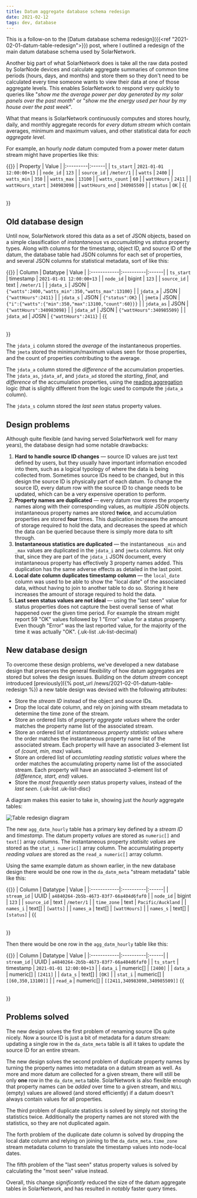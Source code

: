 ```yaml
---
title: Datum aggregate database schema redesign
date: 2021-02-12
tags: dev, database
---
```

This is a follow-on to the [Datum database schema redesign]({{<ref "2021-02-01-datum-table-redesign">}})
post, where I outlined a redesign of the main datum database schema used by SolarNetwork.

<!--more-->

Another
big part of what SolarNetwork does is take all the raw data posted by SolarNode devices and calculate
aggregate summaries of common time periods (hours, days, and months) and store them so they don't
need to be calculated every time someone wants to view their data at one of those aggregate levels.
This enables SolarNetwork to respond very quickly to queries like "_show me the average power per
day generated by my solar panels over the past month_" or "_show me the energy used per hour by my
house over the past week_".

What that means is SolarNetwork continuously computes and stores hourly, daily, and monthly
aggregate records for _every datum stream_ which contain averages, minimum and maximum values, and
other statistical data for _each aggregate level_.

For example, an hourly _node_ datum computed from a power meter datum stream might have properties
like this:

{{<table>}}
| Property | Value |
|:---------|:------|
| `ts_start`        | `2021-01-01 12:00:00+13` |
| `node_id`         | `123` |
| `source_id`       | `/meter/1` |
| `watts`           | `2400` |
| `watts_min`       | `350` |
| `watts_max`       | `13100` |
| `watts_count`     | `60` |
| `wattHours`       | `2411` |
| `wattHours_start` | `340983098` |
| `wattHours_end`   | `340985509` |
| `status`          | `OK` |
{{</table>}}

## Old database design

Until now, SolarNetwork stored this data as a set of JSON objects, based on a simple classification
of _instantaneous_ vs _accumulating_ vs _status_ property types. Along with columns for the
timestamp, object ID, and source ID of the datum, the database table had JSON columns for each set
of properties, and several JSON columns for statistical metadata, sort of like this:

{{<table>}}
| Column      | Datatype  | Value |
|:------------|:----------|:------|
| `ts_start`  | timestamp | `2021-01-01 12:00:00+13` |
| `node_id`   | bigint    | `123` |
| `source_id` | text      | `/meter/1` |
| `jdata_i`   | JSON      | `{"watts":2400,"watts_min":350,"watts_max":13100}` |
| `jdata_a`   | JSON      | `{"wattHours":2411}` |
| `jdata_s`   | JSON      | `{"status":OK}` |
| `jmeta`     | JSON      | `{"i":{"watts":{"min":350,"max":13100,"count":60}}}` |
| `jdata_as`  | JSON      | `{"wattHours":340983098}` |
| `jdata_af`  | JSON      | `{"wattHours":340985509}` |
| `jdata_ad`  | JOSN      | `{"wattHours":2411}` |
{{</table>}}

The `jdata_i` column stored the _average_ of the instantaneous properties. The `jmeta` stored
the minimum/maximum values seen for those properties, and the count of properties contributing
to the average.

The `jdata_a` column stored the _difference_ of the accumulation properties. The  `jdata_as`,
`jdata_af`, and `jdata_ad` stored the _starting_, _final_, and _difference_ of the accumulation
properties, using the [reading aggregation][reading-agg] logic (that is slightly different from
the logic used to compute the `jdata_a` column).

The `jdata_s` column stored the _last seen_ status property values.

## Design problems

Although quite flexible (and having served SolarNetwork well for many years), the database design
had some notable drawbacks:

1. **Hard to handle source ID changes** — source ID values are just text defined by users, but they
   usually have important information encoded into them, such as a logical typology of where the
   data is being collected from. Sometimes source IDs need to be changed, but in this design the
   source ID is physically part of each datum. To change the source ID, every datum row with the
   source ID to change needs to be updated, which can be a very expensive operation to perform.
2. **Property names are duplicated** — every datum row stores the property names along with their
   corresponding values, as _multiple_ JSON objects. instantaneous property names are stored
   **twice**, and accumulation properties are stored **four** times. This duplication
   increases the amount of storage required to hold the data, and decreases the speed at which the
   data can be queried because there is simply more data to sift through.
3. **Instantaneous statistics are duplicated** — the instantaneous `_min` and `_max` values are
   duplicated in the `jdata_i` and `jmeta` columns. Not only that, since they are part of the
   `jdata_i` JSON document, every instantaneous property has effectively 3 property names added.
   This duplication has the same adverse effects as detailed in the last point.
4. **Local date column duplicates timestamp column** — the `local_date` column was used to be able
   to show the "local date" of the associated data, without having to join to another table to
   do so. Storing it here increases the amount of storage required to hold the data.
5. **Last seen status values are not ideal** — using the "last seen" value for status properties
   does not capture the best overall sense of what happened over the given time period. For example
   the stream might report 59 "OK" values followed by 1 "Error" value for a status property. Even
   though "Error" was the last reported value, for the majority of the time it was actually "OK".
{.uk-list .uk-list-decimal}

## New database design

To overcome these design problems, we've developed a new database design that preserves the general
flexibility of how datum aggregates are stored but solves the design issues. Building on the
_datum stream_ concept introduced [previously]({% post_url /news/2021-02-01-datum-table-redesign %})
a new table design was devised with the following attributes:

 * Store the _stream ID_ instead of the object and source IDs.
 * Drop the local date column, and rely on joining with stream metadata to determine the time zone
   of the stream.
 * Store an ordered lists of _property aggregate values_ where the order matches the property
   name list of the associated stream.
 * Store an ordered list of _instantaneous property statistic values_ where the order matches the
   instantaneous property name list of the associated stream. Each property will have an associated
   3-element list of _(count, min, max)_ values.
 * Store an ordered list of _accumlating reading statistic values_ where the order matches the
   accumulating property name list of the associated stream. Each property will have an associated
   3-element list of _(difference, start, end)_ values.
 * Store the _most frequently seen_ status property values, instead of the _last seen_.
{.uk-list .uk-list-disc}

A diagram makes this easier to take in, showing just the _hourly_ aggregate tables:

![Table redesign diagram](/img/news/datum-agg-table-redesign.svg)

The new `agg_datm_hourly` table has a primary key defined by a _stream ID_ and _timestamp_. The datum
property _values_ are stored as `numeric[]` and `text[]` array columns. The instantaneous property
_statisitc values_ are stored as the `stat_i numeric[]` array column. The accumulating property
_reading values_ are stored as the `read_a numeric[]` array column.

Using the same example datum as shown earlier, in the new database design there would be one row in
the `da_datm_meta` "stream metadata" table like this:

{{<table>}}
| Column      | Datatype  | Value |
|:------------|:----------|:------|
| `stream_id` | UUID      | `a4840264-2b5b-4673-83f7-66a404d6faf0` |
| `node_id`   | bigint    | `123` |
| `source_id` | text      | `/meter/1` |
| `time_zone` | text      | `Pacific/Auckland` |
| `names_i`   | text[]    | `[watts]` |
| `names_a`   | text[]    | `[wattHours]` |
| `names_s`   | text[]    | `[status]` |
{{</table>}}

Then there would be one row in the `agg_datm_hourly` table like this:

{{<table>}}
| Column      | Datatype  | Value |
|:------------|:----------|:------|
| `stream_id` | UUID      | `a4840264-2b5b-4673-83f7-66a404d6faf0` |
| `ts_start`  | timestamp | `2021-01-01 12:00:00+13` |
| `data_i`    | numeric[] | `[2400]` |
| `data_a`    | numeric[] | `[2411]` |
| `data_s`    | text[]    | `[OK]` |
| `stat_i`    | numeric[] | `[[60,350,13100]]` |
| `read_a`    | numeric[] | `[[2411,340983098,340985509]]`
{{</table>}}

## Problems solved

The new design solves the first problem of renaming source IDs quite nicely. Now a source ID is
just a bit of metadata for a datum stream: updating a single row in the `da_datm_meta` table is all
it takes to update the source ID for an entire stream.

The new design solves the second problem of duplicate property names by turning the property names
into metadata on a datum stream as well. As more and more datum are collected for a given stream,
there will still be only **one** row in the `da_datm_meta` table. SolarNetwork is also flexible
enough that property names can be _added_ over time to a given stream, and `NULL` (empty) values
are allowed (and stored efficiently) if a datum doesn't always contain values for all properties.

The third problem of duplicate statistics is solved by simply not storing the statistics twice.
Additionally the property names are not stored with the statistics, so they are not duplicated
again.

The forth problem of the duplicate date column is solved by dropping the local date column
and relying on joining to the `da_datm_meta.time_zone` stream metadata column to translate the
timestamp values into node-local dates.

The fifth problem of the "last seen" status property values is solved by calculating the "most seen"
value instead.

Overall, this change _significantly_ reduced the size of the datum aggregate tables in SolarNetwork,
and has resulted in _notably_ faster query times.

[reading-agg]: https://github.com/SolarNetwork/solarnetwork/wiki/SolarNet-aggregation#reading-aggregation
